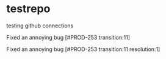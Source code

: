 # testrepo
testing github connections

Fixed an annoying bug [#PROD-253 transition:11]

Fixed an annoying bug [#PROD-253 transition:11 resolution:1]
